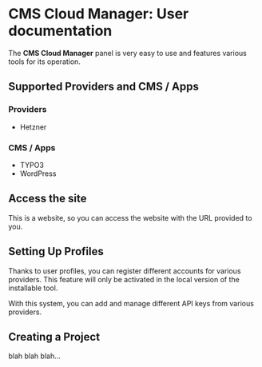 # CMS Cloud Manager: User documentation

The **CMS Cloud Manager** panel is very easy to use and features various tools for its operation.

## Supported Providers and CMS / Apps

### Providers

- Hetzner

### CMS / Apps

- TYPO3
- WordPress

## Access the site

This is a website, so you can access the website with the URL provided to you.

## Setting Up Profiles

Thanks to user profiles, you can register different accounts for various providers. This feature will only be activated in the local version of the installable tool.

With this system, you can add and manage different API keys from various providers.

## Creating a Project

blah blah blah...


